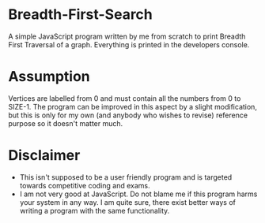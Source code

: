 # Breadth-First-Search

A simple JavaScript program written by me from scratch to print Breadth First Traversal of a graph. Everything is printed in the developers console.

# Assumption
Vertices are labelled from 0 and must contain all the numbers from 0 to SIZE-1. The program can be improved in this aspect by a slight modification, but this is only for my own (and anybody who wishes to revise) reference purpose so it doesn't matter much.

# Disclaimer
- This isn't supposed to be a user friendly program and is targeted towards competitive coding and exams.
- I am not very good at JavaScript. Do not blame me if this program harms your system in any way. I am quite sure, there exist better ways of writing a program with the same functionality.

